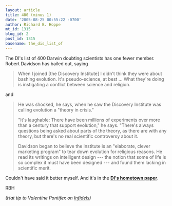 ```yaml
---
layout: article
title: 400 (minus 1)
date: '2005-08-25 00:55:22 -0700'
author: Richard B. Hoppe
mt_id: 1315
blog_id: 2
post_id: 1315
basename: the_dis_list_of
---
```

The DI's list of 400 Darwin doubting scientists has one fewer member.  Robert Davidson has bailed out, saying

> When I joined \[the Discovery Institute\] I didn't think they were about bashing evolution. It's pseudo-science, at best ... What they're doing is instigating a conflict between science and religion.

and

> He was shocked, he says, when he saw the Discovery Institute was calling evolution a "theory in crisis."
> 
> "It's laughable: There have been millions of experiments over more than a century that support evolution," he says. "There's always questions being asked about parts of the theory, as there are with any theory, but there's no real scientific controversy about it.
> 
> Davidson began to believe the institute is an "elaborate, clever marketing program" to tear down evolution for religious reasons. He read its writings on intelligent design --- the notion that some of life is so complex it must have been designed --- and found them lacking in scientific merit.

Couldn't have said it better myself.  And it's in the [**DI's hometown paper**](http://seattletimes.nwsource.com/html/localnews/2002450329_danny24.html).

RBH

_(Hat tip to Valentine Pontifex on [Infidels](http://www.iidb.org/vbb/showthread.php?t=134912))_
